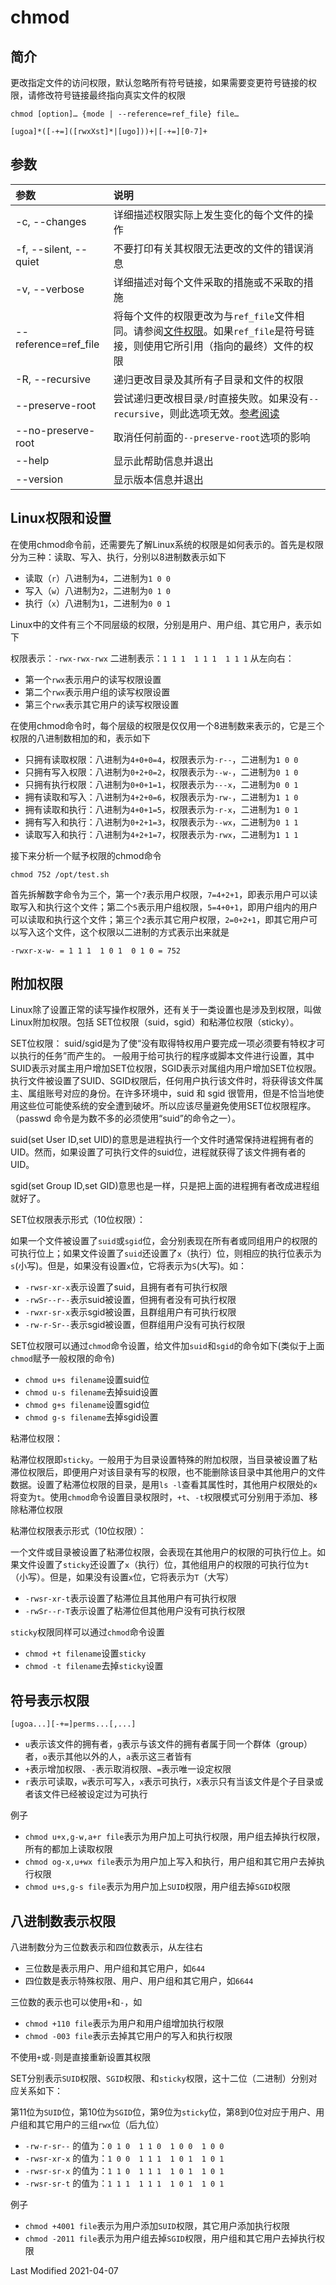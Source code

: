 # chmod


## 简介

更改指定文件的访问权限，默认忽略所有符号链接，如果需要变更符号链接的权限，请修改符号链接最终指向真实文件的权限
```
chmod [option]… {mode | --reference=ref_file} file…
```
```
[ugoa]*([-+=]([rwxXst]*|[ugo]))+|[-+=][0-7]+
```

## 参数

参数 | 说明
:--- | :---
-c, --changes         | 详细描述权限实际上发生变化的每个文件的操作
-f, --silent, --quiet | 不要打印有关其权限无法更改的文件的错误消息
-v, --verbose         | 详细描述对每个文件采取的措施或不采取的措施
--reference=ref_file  | 将每个文件的权限更改为与`ref_file`文件相同。请参阅[文件权限](https://www.gnu.org/software/coreutils/manual/html_node/File-permissions.html#File-permissions)。如果`ref_file`是符号链接，则使用它所引用（指向的最终）文件的权限
-R, --recursive       | 递归更改目录及其所有子目录和文件的权限
--preserve-root       | 尝试递归更改根目录`/`时直接失败。如果没有`--recursive`，则此选项无效。[参考阅读](https://www.gnu.org/software/coreutils/manual/html_node/Treating-_002f-specially.html#Treating-_002f-specially)
--no-preserve-root    | 取消任何前面的`--preserve-root`选项的影响
--help                | 显示此帮助信息并退出
--version             | 显示版本信息并退出

## Linux权限和设置

在使用chmod命令前，还需要先了解Linux系统的权限是如何表示的。首先是权限分为三种：读取、写入、执行，分别以8进制数表示如下

- 读取（`r`）八进制为`4`，二进制为`1 0 0`
- 写入（`w`）八进制为`2`，二进制为`0 1 0`
- 执行（`x`）八进制为`1`，二进制为`0 0 1`

Linux中的文件有三个不同层级的权限，分别是用户、用户组、其它用户，表示如下

权限表示：`-rwx-rwx-rwx`
二进制表示：`1 1 1  1 1 1  1 1 1`
从左向右：
- 第一个`rwx`表示用户的读写权限设置
- 第二个`rwx`表示用户组的读写权限设置
- 第三个`rwx`表示其它用户的读写权限设置

在使用chmod命令时，每个层级的权限是仅仅用一个8进制数来表示的，它是三个权限的八进制数相加的和，表示如下

- 只拥有读取权限：八进制为`4+0+0=4`，权限表示为`-r--`，二进制为`1 0 0`
- 只拥有写入权限：八进制为`0+2+0=2`，权限表示为`--w-`，二进制为`0 1 0`
- 只拥有执行权限：八进制为`0+0+1=1`，权限表示为`---x`，二进制为`0 0 1`
- 拥有读取和写入：八进制为`4+2+0=6`，权限表示为`-rw-`，二进制为`1 1 0`
- 拥有读取和执行：八进制为`4+0+1=5`，权限表示为`-r-x`，二进制为`1 0 1`
- 拥有写入和执行：八进制为`0+2+1=3`，权限表示为`--wx`，二进制为`0 1 1`
- 读取写入和执行：八进制为`4+2+1=7`，权限表示为`-rwx`，二进制为`1 1 1`

接下来分析一个赋予权限的chmod命令
```
chmod 752 /opt/test.sh
```
首先拆解数字命令为三个，第一个`7`表示用户权限，`7=4+2+1`，即表示用户可以读取写入和执行这个文件；第二个`5`表示用户组权限，`5=4+0+1`，即用户组内的用户可以读取和执行这个文件；第三个`2`表示其它用户权限，`2=0+2+1`，即其它用户可以写入这个文件，这个权限以二进制的方式表示出来就是
```
-rwxr-x-w- = 1 1 1  1 0 1  0 1 0 = 752
```

## 附加权限

Linux除了设置正常的读写操作权限外，还有关于一类设置也是涉及到权限，叫做Linux附加权限。包括 SET位权限（suid，sgid）和粘滞位权限（sticky）。

SET位权限：
suid/sgid是为了使“没有取得特权用户要完成一项必须要有特权才可以执行的任务”而产生的。 一般用于给可执行的程序或脚本文件进行设置，其中SUID表示对属主用户增加SET位权限，SGID表示对属组内用户增加SET位权限。执行文件被设置了SUID、SGID权限后，任何用户执行该文件时，将获得该文件属主、属组账号对应的身份。在许多环境中，suid 和 sgid 很管用，但是不恰当地使用这些位可能使系统的安全遭到破坏。所以应该尽量避免使用SET位权限程序。（passwd 命令是为数不多的必须使用“suid”的命令之一）。

suid(set User ID,set UID)的意思是进程执行一个文件时通常保持进程拥有者的UID。然而，如果设置了可执行文件的suid位，进程就获得了该文件拥有者的UID。

sgid(set Group ID,set GID)意思也是一样，只是把上面的进程拥有者改成进程组就好了。

SET位权限表示形式（10位权限）：

如果一个文件被设置了`suid`或`sgid`位，会分别表现在所有者或同组用户的权限的可执行位上；如果文件设置了`suid`还设置了`x`（执行）位，则相应的执行位表示为`s`(小写)。但是，如果没有设置`x`位，它将表示为`S`(大写)。如：
- `-rwsr-xr-x`表示设置了suid，且拥有者有可执行权限
- `-rwSr--r--`表示suid被设置，但拥有者没有可执行权限
- `-rwxr-sr-x`表示sgid被设置，且群组用户有可执行权限
- `-rw-r-Sr--`表示sgid被设置，但群组用户没有可执行权限

SET位权限可以通过`chmod`命令设置，给文件加`suid`和`sgid`的命令如下(类似于上面`chmod`赋予一般权限的命令)
- `chmod u+s filename`设置suid位
- `chmod u-s filename`去掉suid设置
- `chmod g+s filename`设置sgid位
- `chmod g-s filename`去掉sgid设置

粘滞位权限：

粘滞位权限即`sticky`。一般用于为目录设置特殊的附加权限，当目录被设置了粘滞位权限后，即便用户对该目录有写的权限，也不能删除该目录中其他用户的文件数据。设置了粘滞位权限的目录，是用`ls -l`查看其属性时，其他用户权限处的`x`将变为`t`。使用`chmod`命令设置目录权限时，`+t`、`-t`权限模式可分别用于添加、移除粘滞位权限

粘滞位权限表示形式（10位权限）：

一个文件或目录被设置了粘滞位权限，会表现在其他用户的权限的可执行位上。如果文件设置了`sticky`还设置了`x`（执行）位，其他组用户的权限的可执行位为`t`（小写）。但是，如果没有设置`x`位，它将表示为`T`（大写）
- `-rwsr-xr-t`表示设置了粘滞位且其他用户有可执行权限
- `-rwSr--r-T`表示设置了粘滞位但其他用户没有可执行权限

`sticky`权限同样可以通过`chmod`命令设置
- `chmod +t filename`设置`sticky`
- `chmod -t filename`去掉`sticky`设置


## 符号表示权限

```
[ugoa...][-+=]perms...[,...]
```

- `u`表示该文件的拥有者，`g`表示与该文件的拥有者属于同一个群体（group）者，`o`表示其他以外的人，`a`表示这三者皆有
- `+`表示增加权限、`-`表示取消权限、`=`表示唯一设定权限
- `r`表示可读取，`w`表示可写入，`x`表示可执行，`X`表示只有当该文件是个子目录或者该文件已经被设定过为可执行

例子

- `chmod u+x,g-w,a+r file`表示为用户加上可执行权限，用户组去掉执行权限，所有的都加上读取权限
- `chmod og-x,u+wx file`表示为用户加上写入和执行，用户组和其它用户去掉执行权限
- `chmod u+s,g-s file`表示为用户加上`SUID`权限，用户组去掉`SGID`权限

## 八进制数表示权限

八进制数分为三位数表示和四位数表示，从左往右

- 三位数是表示用户、用户组和其它用户，如`644`
- 四位数是表示特殊权限、用户、用户组和其它用户，如`6644`

三位数的表示也可以使用`+`和`-`，如

- `chmod +110 file`表示为用户和用户组增加执行权限
- `chmod -003 file`表示去掉其它用户的写入和执行权限

不使用`+`或`-`则是直接重新设置其权限

SET分别表示`SUID`权限、`SGID`权限、和`sticky`权限，这十二位（二进制）分别对应关系如下：

第11位为`SUID`位，第10位为`SGID`位，第9位为`sticky`位，第8到0位对应于用户、用户组和其它用户的三组`rwx`位（后九位）
- `-rw-r-sr--` 的值为：`0 1 0  1 1 0  1 0 0  1 0 0`
- `-rwsr-xr-x` 的值为：`1 0 0  1 1 1  1 0 1  1 0 1`
- `-rwsr-sr-x` 的值为：`1 1 0  1 1 1  1 0 1  1 0 1`
- `-rwsr-sr-t` 的值为：`1 1 1  1 1 1  1 0 1  1 0 1`

例子

- `chmod +4001 file`表示为用户添加`SUID`权限，其它用户添加执行权限
- `chmod -2011 file`表示为用户组去掉`SGID`权限，用户组和其它用户去掉执行权限

Last Modified 2021-04-07
